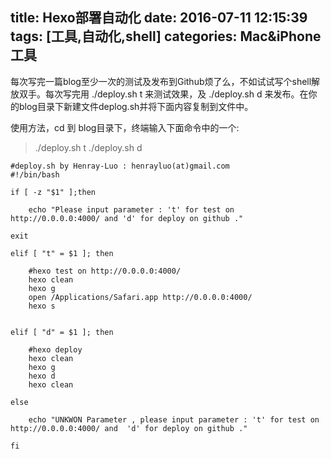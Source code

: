 title: Hexo部署自动化
date: 2016-07-11 12:15:39
tags: [工具,自动化,shell]
categories: Mac&iPhone工具
---

每次写完一篇blog至少一次的测试及发布到Github烦了么，不如试试写个shell解放双手。每次写完用 ./deploy.sh t 来测试效果，及 ./deploy.sh d 来发布。在你的blog目录下新建文件deplog.sh并将下面内容复制到文件中。

使用方法，cd 到 blog目录下，终端输入下面命令中的一个:

> ./deploy.sh t
> ./deploy.sh d

<!-- more -->

```
#deploy.sh by Henray-Luo : henrayluo(at)gmail.com
#!/bin/bash

if [ -z "$1" ];then

    echo "Please input parameter : 't' for test on http://0.0.0.0:4000/ and 'd' for deploy on github ."

exit

elif [ "t" = $1 ]; then

    #hexo test on http://0.0.0.0:4000/
    hexo clean
    hexo g
    open /Applications/Safari.app http://0.0.0.0:4000/
    hexo s


elif [ "d" = $1 ]; then

    #hexo deploy
    hexo clean
    hexo g
    hexo d
    hexo clean

else

    echo "UNKWON Parameter , please input parameter : 't' for test on http://0.0.0.0:4000/ and  'd' for deploy on github ."

fi
```

